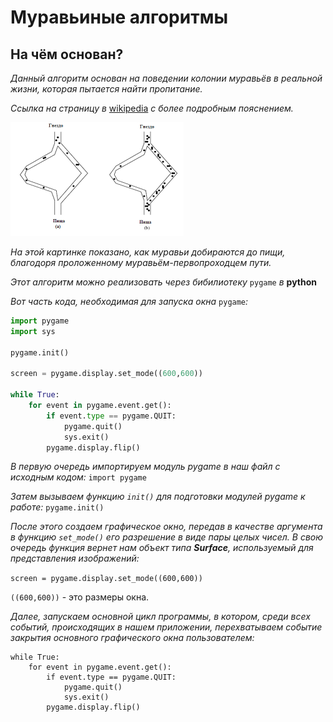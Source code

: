 # Муравьиные алгоритмы 
## На чём основан?
*Данный алгоритм основан на поведении колонии муравьёв в реальной жизни, которая пытается найти пропитание.*

*Ссылка на страницу в* [wikipedia](https://ru.wikipedia.org/wiki/%D0%9C%D1%83%D1%80%D0%B0%D0%B2%D1%8C%D0%B8%D0%BD%D1%8B%D0%B9_%D0%B0%D0%BB%D0%B3%D0%BE%D1%80%D0%B8%D1%82%D0%BC) *с более подробным пояснением.*

![Картинка с изображением муравьиного алгоритма](img/image.png)

*На этой картинке показано, как муравьи добираются до пищи, благодоря проложенному муравьём-первопроходцем пути.*

*Этот алгоритм можно реализовать через бибилиотеку* `pygame` *в* **python**

*Вот часть кода, необходимая для запуска окна* `pygame`*:*

```python
import pygame
import sys

pygame.init()

screen = pygame.display.set_mode((600,600))

while True:
    for event in pygame.event.get():
        if event.type == pygame.QUIT:
            pygame.quit()
            sys.exit()
        pygame.display.flip()
```

*В первую очередь импортируем модуль pygame в наш файл с исходным кодом:*
`import pygame`

*Затем вызываем функцию `init()` для подготовки модулей pygame к работе:*
`pygame.init()`

*После этого создаем графическое окно, передав в качестве аргумента в функцию `set_mode()` его разрешение в виде пары целых чисел. В свою очередь функция вернет нам объект типа **Surface**, используемый для представления изображений:*

`screen = pygame.display.set_mode((600,600))`

`((600,600))` - это размеры окна.

*Далее, запускаем основной цикл программы, в котором, среди всех событий, происходящих в нашем приложении, перехватываем событие закрытия основного графического окна пользователем:*

```
while True:
    for event in pygame.event.get():
        if event.type == pygame.QUIT:
            pygame.quit()
            sys.exit()
        pygame.display.flip()
```
